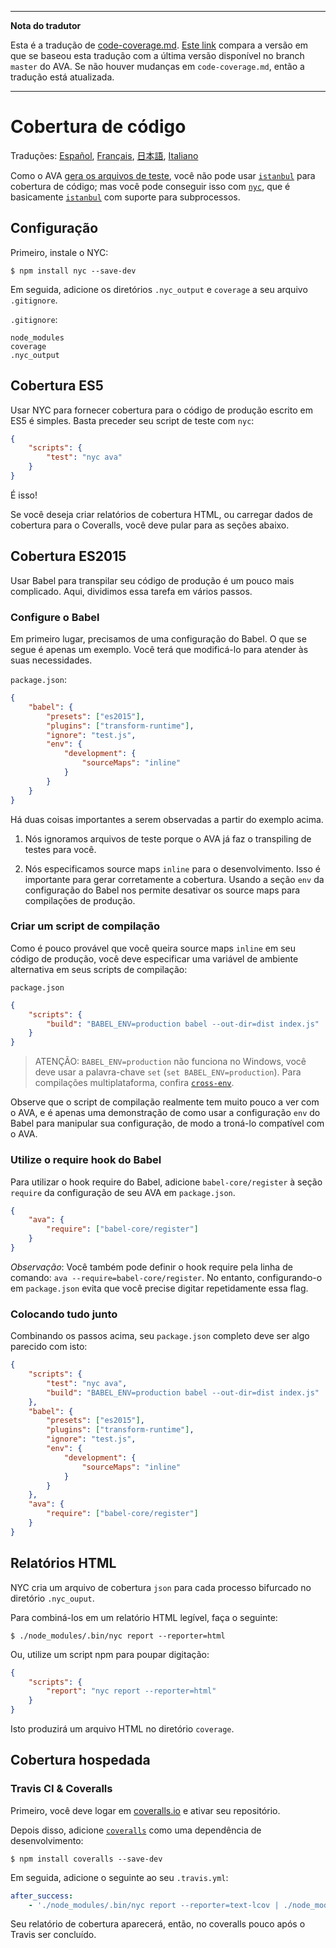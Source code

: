 ___
**Nota do tradutor**

Esta é a tradução de [code-coverage.md](https://github.com/sindresorhus/ava/blob/master/docs/recipes/code-coverage.md). [Este link](https://github.com/sindresorhus/ava/compare/0e6db13a918f0116927299271d91fff590328cb9...master) compara a versão em que se baseou esta tradução com a última versão disponível no branch `master` do AVA. Se não houver mudanças em `code-coverage.md`, então a tradução está atualizada.
___

# Cobertura de código

Traduções: [Español](https://github.com/sindresorhus/ava-docs/blob/master/es_ES/docs/recipes/code-coverage.md), [Français](https://github.com/sindresorhus/ava-docs/blob/master/fr_FR/docs/recipes/code-coverage.md), [日本語](https://github.com/sindresorhus/ava-docs/blob/master/ja_JP/docs/recipes/code-coverage.md), [Italiano](https://github.com/sindresorhus/ava-docs/blob/master/it_IT/recipes/code-coverage.md)

Como o AVA [gera os arquivos de teste][isolated-env], você não pode usar [`istanbul`] para cobertura de código; mas você pode conseguir isso com [`nyc`], que é basicamente [`istanbul`] com suporte para subprocessos.

## Configuração

Primeiro, instale o NYC:

```
$ npm install nyc --save-dev
```

Em seguida, adicione os diretórios `.nyc_output` e `coverage` a seu arquivo `.gitignore`.

`.gitignore`:

```
node_modules
coverage
.nyc_output
```

## Cobertura ES5

Usar NYC para fornecer cobertura para o código de produção escrito em ES5 é simples. Basta preceder seu script de teste com `nyc`:

```json
{
	"scripts": {
		"test": "nyc ava"
	}
}
```

É isso!

Se você deseja criar relatórios de cobertura HTML, ou carregar dados de cobertura para o Coveralls, você deve pular para as seções abaixo.

## Cobertura ES2015

Usar Babel para transpilar seu código de produção é um pouco mais complicado. Aqui, dividimos essa tarefa em vários passos.

### Configure o Babel

Em primeiro lugar, precisamos de uma configuração do Babel. O que se segue é apenas um exemplo. Você terá que modificá-lo para atender às suas necessidades.

`package.json`:
```json
{
	"babel": {
		"presets": ["es2015"],
		"plugins": ["transform-runtime"],
		"ignore": "test.js",
		"env": {
			"development": {
				"sourceMaps": "inline"
			}
		}
	}
}
```

Há duas coisas importantes a serem observadas a partir do exemplo acima.

1. Nós ignoramos arquivos de teste porque o AVA já faz o transpiling de testes para você.

2. Nós especificamos source maps `inline` para o desenvolvimento. Isso é importante para gerar corretamente a cobertura. Usando a seção `env` da configuração do Babel nos permite desativar os source maps para compilações de produção.

### Criar um script de compilação

Como é pouco provável que você queira source maps `inline` em seu código de produção, você deve especificar uma variável de ambiente alternativa em seus scripts de compilação:

`package.json`

```json
{
	"scripts": {
		"build": "BABEL_ENV=production babel --out-dir=dist index.js"
	}
}
```

> ATENÇÃO: `BABEL_ENV=production` não funciona no Windows, você deve usar a palavra-chave `set` (`set BABEL_ENV=production`). Para compilações multiplataforma, confira [`cross-env`].

Observe que o script de compilação realmente tem muito pouco a ver com o AVA, e é apenas uma demonstração de como usar a configuração `env` do Babel para manipular sua configuração, de modo a troná-lo compatível com o AVA.

### Utilize o require hook do Babel

Para utilizar o hook require do Babel, adicione `babel-core/register` à seção `require` da configuração de seu AVA em `package.json`.

```json
{
	"ava": {
		"require": ["babel-core/register"]
	}
}
```

*Observação*: Você também pode definir o hook require pela linha de comando: `ava --require=babel-core/register`. No entanto, configurando-o em `package.json` evita que você precise digitar repetidamente essa flag.

### Colocando tudo junto

Combinando os passos acima, seu `package.json` completo deve ser algo parecido com isto:

```json
{
	"scripts": {
		"test": "nyc ava",
		"build": "BABEL_ENV=production babel --out-dir=dist index.js"
	},
	"babel": {
		"presets": ["es2015"],
		"plugins": ["transform-runtime"],
		"ignore": "test.js",
		"env": {
			"development": {
				"sourceMaps": "inline"
			}
		}
	},
	"ava": {
		"require": ["babel-core/register"]
	}
}
```

## Relatórios HTML

NYC cria um arquivo de cobertura `json` para cada processo bifurcado no diretório `.nyc_ouput`.

Para combiná-los em um relatório HTML legível, faça o seguinte:

```
$ ./node_modules/.bin/nyc report --reporter=html
```

Ou, utilize um script npm para poupar digitação:

```json
{
	"scripts": {
		"report": "nyc report --reporter=html"
	}
}
```

Isto produzirá um arquivo HTML no diretório `coverage`.

## Cobertura hospedada

### Travis CI & Coveralls

Primeiro, você deve logar em [coveralls.io] e ativar seu repositório.

Depois disso, adicione [`coveralls`] como uma dependência de desenvolvimento:

```
$ npm install coveralls --save-dev
```

Em seguida, adicione o seguinte ao seu `.travis.yml`:

```yaml
after_success:
	- './node_modules/.bin/nyc report --reporter=text-lcov | ./node_modules/.bin/coveralls'
```

Seu relatório de cobertura aparecerá, então, no coveralls pouco após o Travis ser concluído.

[`babel`]:      https://github.com/babel/babel
[coveralls.io]: https://coveralls.io
[`coveralls`]:  https://github.com/nickmerwin/node-coveralls
[`cross-env`]:  https://github.com/kentcdodds/cross-env
[isolated-env]: https://github.com/sindresorhus/ava#isolated-environment
[`istanbul`]:   https://github.com/gotwarlost/istanbul
[`nyc`]:        https://github.com/bcoe/nyc
